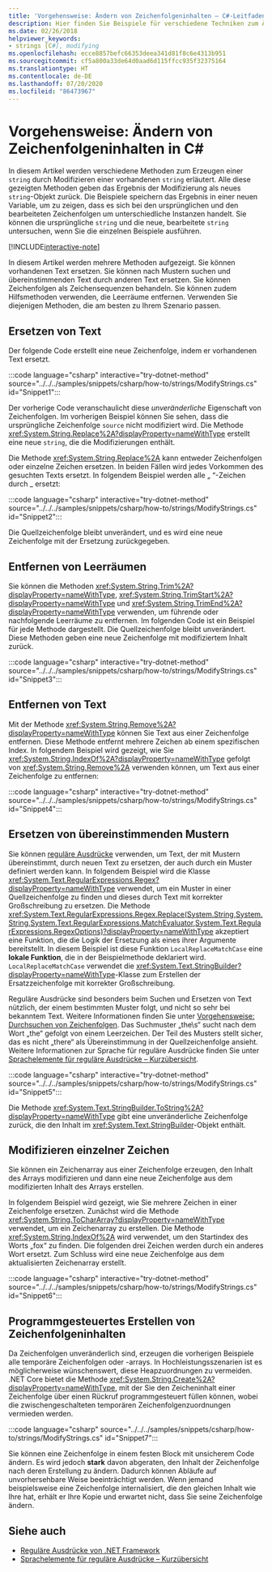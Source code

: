 ```yaml
---
title: 'Vorgehensweise: Ändern von Zeichenfolgeninhalten – C#-Leitfaden'
description: Hier finden Sie Beispiele für verschiedene Techniken zum Ändern vorhandener Zeichenfolgeninhalte in C#, die ein neues Zeichenfolgenobjekt zurückgeben.
ms.date: 02/26/2018
helpviewer_keywords:
- strings [C#], modifying
ms.openlocfilehash: ecce8857befc66353deea341d81f8c6e4313b951
ms.sourcegitcommit: cf5a800a33de64d0aad6d115ffcc935f32375164
ms.translationtype: HT
ms.contentlocale: de-DE
ms.lasthandoff: 07/20/2020
ms.locfileid: "86473967"
---
```

# <a name="how-to-modify-string-contents-in-c"></a>Vorgehensweise: Ändern von Zeichenfolgeninhalten in C\#

In diesem Artikel werden verschiedene Methoden zum Erzeugen einer `string` durch Modifizieren einer vorhandenen `string` erläutert. Alle diese gezeigten Methoden geben das Ergebnis der Modifizierung als neues `string`-Objekt zurück. Die Beispiele speichern das Ergebnis in einer neuen Variable, um zu zeigen, dass es sich bei den ursprünglichen und den bearbeiteten Zeichenfolgen um unterschiedliche Instanzen handelt. Sie können die ursprüngliche `string` und die neue, bearbeitete `string` untersuchen, wenn Sie die einzelnen Beispiele ausführen.

[!INCLUDE[interactive-note](~/includes/csharp-interactive-note.md)]

In diesem Artikel werden mehrere Methoden aufgezeigt. Sie können vorhandenen Text ersetzen. Sie können nach Mustern suchen und übereinstimmenden Text durch anderen Text ersetzen. Sie können Zeichenfolgen als Zeichensequenzen behandeln. Sie können zudem Hilfsmethoden verwenden, die Leerräume entfernen. Verwenden Sie diejenigen Methoden, die am besten zu Ihrem Szenario passen.

## <a name="replace-text"></a>Ersetzen von Text

Der folgende Code erstellt eine neue Zeichenfolge, indem er vorhandenen Text ersetzt.

:::code language="csharp" interactive="try-dotnet-method" source="../../../samples/snippets/csharp/how-to/strings/ModifyStrings.cs" id="Snippet1":::

Der vorherige Code veranschaulicht diese *unveränderliche* Eigenschaft von Zeichenfolgen. Im vorherigen Beispiel können Sie sehen, dass die ursprüngliche Zeichenfolge `source` nicht modifiziert wird. Die Methode <xref:System.String.Replace%2A?displayProperty=nameWithType> erstellt eine neue `string`, die die Modifizierungen enthält.

Die Methode <xref:System.String.Replace%2A> kann entweder Zeichenfolgen oder einzelne Zeichen ersetzen. In beiden Fällen wird jedes Vorkommen des gesuchten Texts ersetzt.  In folgendem Beispiel werden alle „ “-Zeichen durch \_ ersetzt:

:::code language="csharp" interactive="try-dotnet-method" source="../../../samples/snippets/csharp/how-to/strings/ModifyStrings.cs" id="Snippet2":::

Die Quellzeichenfolge bleibt unverändert, und es wird eine neue Zeichenfolge mit der Ersetzung zurückgegeben.

## <a name="trim-white-space"></a>Entfernen von Leerräumen

Sie können die Methoden <xref:System.String.Trim%2A?displayProperty=nameWithType>, <xref:System.String.TrimStart%2A?displayProperty=nameWithType> und <xref:System.String.TrimEnd%2A?displayProperty=nameWithType> verwenden, um führende oder nachfolgende Leerräume zu entfernen.  Im folgenden Code ist ein Beispiel für jede Methode dargestellt. Die Quellzeichenfolge bleibt unverändert. Diese Methoden geben eine neue Zeichenfolge mit modifiziertem Inhalt zurück.

:::code language="csharp" interactive="try-dotnet-method" source="../../../samples/snippets/csharp/how-to/strings/ModifyStrings.cs" id="Snippet3":::

## <a name="remove-text"></a>Entfernen von Text

Mit der Methode <xref:System.String.Remove%2A?displayProperty=nameWithType> können Sie Text aus einer Zeichenfolge entfernen. Diese Methode entfernt mehrere Zeichen ab einem spezifischen Index. In folgendem Beispiel wird gezeigt, wie Sie <xref:System.String.IndexOf%2A?displayProperty=nameWithType> gefolgt von <xref:System.String.Remove%2A> verwenden können, um Text aus einer Zeichenfolge zu entfernen:

:::code language="csharp" interactive="try-dotnet-method" source="../../../samples/snippets/csharp/how-to/strings/ModifyStrings.cs" id="Snippet4":::

## <a name="replace-matching-patterns"></a>Ersetzen von übereinstimmenden Mustern

Sie können [reguläre Ausdrücke](../../standard/base-types/regular-expressions.md) verwenden, um Text, der mit Mustern übereinstimmt, durch neuen Text zu ersetzen, der auch durch ein Muster definiert werden kann. In folgendem Beispiel wird die Klasse <xref:System.Text.RegularExpressions.Regex?displayProperty=nameWithType> verwendet, um ein Muster in einer Quellzeichenfolge zu finden und dieses durch Text mit korrekter Großschreibung zu ersetzen. Die Methode <xref:System.Text.RegularExpressions.Regex.Replace(System.String,System.String,System.Text.RegularExpressions.MatchEvaluator,System.Text.RegularExpressions.RegexOptions)?displayProperty=nameWithType> akzeptiert eine Funktion, die die Logik der Ersetzung als eines ihrer Argumente bereitstellt. In diesem Beispiel ist diese Funktion `LocalReplaceMatchCase` eine **lokale Funktion**, die in der Beispielmethode deklariert wird. `LocalReplaceMatchCase` verwendet die <xref:System.Text.StringBuilder?displayProperty=nameWithType>-Klasse zum Erstellen der Ersatzzeichenfolge mit korrekter Großschreibung.

Reguläre Ausdrücke sind besonders beim Suchen und Ersetzen von Text nützlich, der einem bestimmten Muster folgt, und nicht so sehr bei bekanntem Text. Weitere Informationen finden Sie unter [Vorgehensweise: Durchsuchen von Zeichenfolgen](search-strings.md). Das Suchmuster „the\s“ sucht nach dem Wort „the“ gefolgt von einem Leerzeichen. Der Teil des Musters stellt sicher, das es nicht „there“ als Übereinstimmung in der Quellzeichenfolge ansieht. Weitere Informationen zur Sprache für reguläre Ausdrücke finden Sie unter [Sprachelemente für reguläre Ausdrücke – Kurzübersicht](../../standard/base-types/regular-expression-language-quick-reference.md).

:::code language="csharp" interactive="try-dotnet-method" source="../../../samples/snippets/csharp/how-to/strings/ModifyStrings.cs" id="Snippet5":::

Die Methode <xref:System.Text.StringBuilder.ToString%2A?displayProperty=nameWithType> gibt eine unveränderliche Zeichenfolge zurück, die den Inhalt im <xref:System.Text.StringBuilder>-Objekt enthält.

## <a name="modifying-individual-characters"></a>Modifizieren einzelner Zeichen

Sie können ein Zeichenarray aus einer Zeichenfolge erzeugen, den Inhalt des Arrays modifizieren und dann eine neue Zeichenfolge aus dem modifizierten Inhalt des Arrays erstellen.

In folgendem Beispiel wird gezeigt, wie Sie mehrere Zeichen in einer Zeichenfolge ersetzen. Zunächst wird die Methode <xref:System.String.ToCharArray?displayProperty=nameWithType> verwendet, um ein Zeichenarray zu erstellen. Die Methode <xref:System.String.IndexOf%2A> wird verwendet, um den Startindex des Worts „fox“ zu finden. Die folgenden drei Zeichen werden durch ein anderes Wort ersetzt. Zum Schluss wird eine neue Zeichenfolge aus dem aktualisierten Zeichenarray erstellt.

:::code language="csharp" interactive="try-dotnet-method" source="../../../samples/snippets/csharp/how-to/strings/ModifyStrings.cs" id="Snippet6":::

## <a name="programmatically-build-up-string-content"></a>Programmgesteuertes Erstellen von Zeichenfolgeninhalten

Da Zeichenfolgen unveränderlich sind, erzeugen die vorherigen Beispiele alle temporäre Zeichenfolgen oder -arrays. In Hochleistungsszenarien ist es möglicherweise wünschenswert, diese Heapzuordnungen zu vermeiden. .NET Core bietet die Methode <xref:System.String.Create%2A?displayProperty=nameWithType>, mit der Sie den Zeicheninhalt einer Zeichenfolge über einen Rückruf programmgesteuert füllen können, wobei die zwischengeschalteten temporären Zeichenfolgenzuordnungen vermieden werden.

:::code language="csharp" source="../../../samples/snippets/csharp/how-to/strings/ModifyStrings.cs" id="Snippet7":::

Sie können eine Zeichenfolge in einem festen Block mit unsicherem Code ändern. Es wird jedoch **stark** davon abgeraten, den Inhalt der Zeichenfolge nach deren Erstellung zu ändern. Dadurch können Abläufe auf unvorhersehbare Weise beeinträchtigt werden. Wenn jemand beispielsweise eine Zeichenfolge internalisiert, die den gleichen Inhalt wie Ihre hat, erhält er Ihre Kopie und erwartet nicht, dass Sie seine Zeichenfolge ändern.

## <a name="see-also"></a>Siehe auch

- [Reguläre Ausdrücke von .NET Framework](../../standard/base-types/regular-expressions.md)
- [Sprachelemente für reguläre Ausdrücke – Kurzübersicht](../../standard/base-types/regular-expression-language-quick-reference.md)
